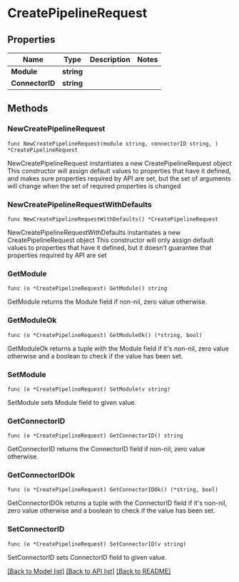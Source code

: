 # CreatePipelineRequest

## Properties

Name | Type | Description | Notes
------------ | ------------- | ------------- | -------------
**Module** | **string** |  | 
**ConnectorID** | **string** |  | 

## Methods

### NewCreatePipelineRequest

`func NewCreatePipelineRequest(module string, connectorID string, ) *CreatePipelineRequest`

NewCreatePipelineRequest instantiates a new CreatePipelineRequest object
This constructor will assign default values to properties that have it defined,
and makes sure properties required by API are set, but the set of arguments
will change when the set of required properties is changed

### NewCreatePipelineRequestWithDefaults

`func NewCreatePipelineRequestWithDefaults() *CreatePipelineRequest`

NewCreatePipelineRequestWithDefaults instantiates a new CreatePipelineRequest object
This constructor will only assign default values to properties that have it defined,
but it doesn't guarantee that properties required by API are set

### GetModule

`func (o *CreatePipelineRequest) GetModule() string`

GetModule returns the Module field if non-nil, zero value otherwise.

### GetModuleOk

`func (o *CreatePipelineRequest) GetModuleOk() (*string, bool)`

GetModuleOk returns a tuple with the Module field if it's non-nil, zero value otherwise
and a boolean to check if the value has been set.

### SetModule

`func (o *CreatePipelineRequest) SetModule(v string)`

SetModule sets Module field to given value.


### GetConnectorID

`func (o *CreatePipelineRequest) GetConnectorID() string`

GetConnectorID returns the ConnectorID field if non-nil, zero value otherwise.

### GetConnectorIDOk

`func (o *CreatePipelineRequest) GetConnectorIDOk() (*string, bool)`

GetConnectorIDOk returns a tuple with the ConnectorID field if it's non-nil, zero value otherwise
and a boolean to check if the value has been set.

### SetConnectorID

`func (o *CreatePipelineRequest) SetConnectorID(v string)`

SetConnectorID sets ConnectorID field to given value.



[[Back to Model list]](../README.md#documentation-for-models) [[Back to API list]](../README.md#documentation-for-api-endpoints) [[Back to README]](../README.md)


